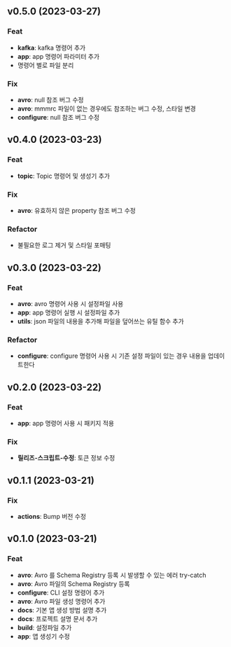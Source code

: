 ## v0.5.0 (2023-03-27)

### Feat

- **kafka**: kafka 명령어 추가
- **app**: app 명령어 파라미터 추가
- 명령어 별로 파일 분리

### Fix

- **avro**: null 참조 버그 수정
- **avro**: mmmrc 파일이 없는 경우에도 참조하는 버그 수정, 스타일 변경
- **configure**: null 참조 버그 수정

## v0.4.0 (2023-03-23)

### Feat

- **topic**: Topic 명령어 및 생성기 추가

### Fix

- **avro**: 유효하지 않은 property 참조 버그 수정

### Refactor

- 불필요한 로그 제거 및 스타일 포매팅

## v0.3.0 (2023-03-22)

### Feat

- **avro**: avro 명령어 사용 시 설정파일 사용
- **app**: app 명령어 실행 시 설정파일 추가
- **utils**: json 파일의 내용을 추가해 파일을 덮어쓰는 유틸 함수 추가

### Refactor

- **configure**: configure 명령어 사용 시 기존 설정 파일이 있는 경우 내용을 업데이트한다

## v0.2.0 (2023-03-22)

### Feat

- **app**: app 명령어 사용 시 패키지 적용

### Fix

- **릴리즈-스크립트-수정**: 토큰 정보 수정

## v0.1.1 (2023-03-21)

### Fix

- **actions**: Bump 버전 수정

## v0.1.0 (2023-03-21)

### Feat

- **avro**: Avro 를 Schema Registry 등록 시 발생할 수 있는 에러 try-catch
- **avro**: Avro 파일의 Schema Registry 등록
- **configure**: CLI 설정 명령어 추가
- **avro**: Avro 파일 생성 명령어 추가
- **docs**: 기본 앱 생성 방법 설명 추가
- **docs**: 프로젝트 설명 문서 추가
- **build**: 설정파일 추가
- **app**: 앱 생성기 수정
